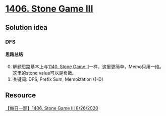 # [1406. Stone Game III](https://leetcode.com/problems/stone-game-iii/description/)

## Solution idea
### DFS
#### 思路总结
0. 解题思路基本上与[1140. Stone Game II](https://leetcode.com/problems/stone-game-ii/description/)一样。这里更简单，Memo只用一维。这里的stone value可以是负数。
1. 关键词: DFS, Prefix Sum, Memoization (1-D)

## Resource
[【每日一题】1406. Stone Game III 8/26/2020](https://www.youtube.com/watch?v=gbLqJj_Zu4A&ab_channel=HuifengGuan)